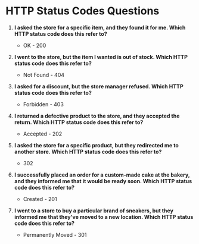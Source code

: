 # HTTP Status Codes Questions

1. **I asked the store for a specific item, and they found it for me. Which HTTP status code does this refer to?**
    * OK - 200


2. **I went to the store, but the item I wanted is out of stock. Which HTTP status code does this refer to?**
    * Not Found - 404


3. **I asked for a discount, but the store manager refused. Which HTTP status code does this refer to?**
    * Forbidden - 403


4. **I returned a defective product to the store, and they accepted the return. Which HTTP status code does this refer to?**
    * Accepted - 202
    

5. **I asked the store for a specific product, but they redirected me to another store. Which HTTP status code does this refer to?**
    * 302


6. **I successfully placed an order for a custom-made cake at the bakery, and they informed me that it would be ready soon. Which HTTP status code does this refer to?**
    * Created - 201


7. **I went to a store to buy a particular brand of sneakers, but they informed me that they've moved to a new location. Which HTTP status code does this refer to?**
    * Permanently Moved - 301
